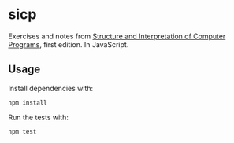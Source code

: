 # sicp

Exercises and notes from [Structure and Interpretation of Computer Programs](https://web.mit.edu/alexmv/6.037/sicp.pdf), first edition. In JavaScript.

## Usage

Install dependencies with:

```
npm install
```

Run the tests with:

```
npm test
```
